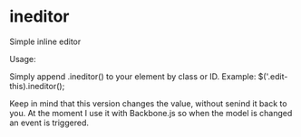 ineditor
========

Simple inline editor

Usage:

Simply append .ineditor() to your element by class or ID.
Example: $('.edit-this).ineditor();

Keep in mind that this version changes the value, without senind it back to you.
At the moment I use it with Backbone.js so when the model is changed an event is triggered.

